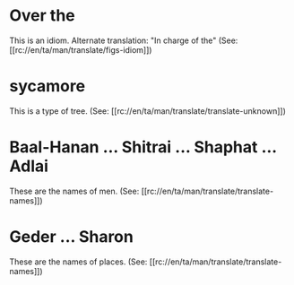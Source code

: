 # Over the

This is an idiom. Alternate translation: "In charge of the" (See: [[rc://en/ta/man/translate/figs-idiom]])

# sycamore

This is a type of tree. (See: [[rc://en/ta/man/translate/translate-unknown]])

# Baal-Hanan ... Shitrai ... Shaphat ... Adlai

These are the names of men. (See: [[rc://en/ta/man/translate/translate-names]])

# Geder ... Sharon

These are the names of places. (See: [[rc://en/ta/man/translate/translate-names]])


